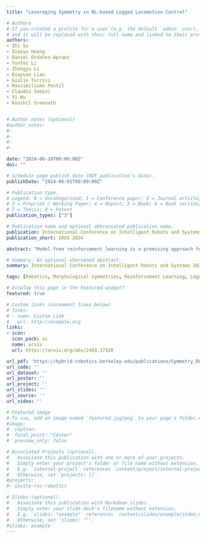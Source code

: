 ```yaml
---
title: "Leveraging Symmetry in RL-based Legged Locomotion Control"

# Authors
# If you created a profile for a user (e.g. the default `admin` user), write the username (folder name) here
# and it will be replaced with their full name and linked to their profile.
authors:
- Zhi Su
- Xiaoyu Huang
- Daniel Ordoñez-Apraez
- Yunfei Li
- Zhongyu Li
- Qiayuan Liao
- Giulio Turrisi
- Massimiliano Pontil
- Claudio Semini
- Yi Wu
- Koushil Sreenath


# Author notes (optional)
#author_notes:
#-
#-
#-
#-

date: "2024-06-28T00:00:00Z"
doi: ""

# Schedule page publish date (NOT publication's date).
publishDate: "2024-06-01T00:00:00Z"

# Publication type.
# Legend: 0 = Uncategorized; 1 = Conference paper; 2 = Journal article;
# 3 = Preprint / Working Paper; 4 = Report; 5 = Book; 6 = Book section;
# 7 = Thesis; 8 = Patent
publication_types: ["3"]

# Publication name and optional abbreviated publication name.
publication: International Conference on Intelligent Robots and Systems 2024
publication_short: IROS 2024

abstract: "Model-free reinforcement learning is a promising approach for autonomously solving challenging robotics control problems, but faces exploration difficulty without information of the robot's kinematics and dynamics morphology. The under-exploration of multiple modalities with symmetric states leads to behaviors that are often unnatural and sub-optimal. This issue becomes particularly pronounced in the context of robotic systems with morphological symmetries, such as legged robots for which the resulting asymmetric and aperiodic behaviors compromise performance, robustness, and transferability to real hardware. To mitigate this challenge, we can leverage symmetry to guide and improve the exploration in policy learning via equivariance/invariance constraints. In this paper, we investigate the efficacy of two approaches to incorporate symmetry: modifying the network architectures to be strictly equivariant/invariant, and leveraging data augmentation to approximate equivariant/invariant actor-critics. We implement the methods on challenging loco-manipulation and bipedal locomotion tasks and compare with an unconstrained baseline. We find that the strictly equivariant policy consistently outperforms other methods in sample efficiency and task performance in simulation. In addition, symmetry-incorporated approaches exhibit better gait quality, higher robustness and can be deployed zero-shot in real-world experiments."

# Summary. An optional shortened abstract.
summary: International Conference on Intelligent Robots and Systems 2024 (IROS - 2024)

tags: [Robotics, Morphological symmetries, Reinforcement Learning, Legged robot, quadruped robot,  Deep learning]

# Display this page in the Featured widget?
featured: true

# Custom links (uncomment lines below)
# links:
# - name: Custom Link
#   url: http://example.org
links:
- icon:
  icon_pack: ai
  name: arxiv
  url: https://arxiv.org/abs/2403.17320

url_pdf: 'https://hybrid-robotics.berkeley.edu/publications/Symmetry_RL_LeggedLoco.pdf'
url_code: ''
url_dataset: ''
url_poster: ''
url_project: ''
url_slides: ''
url_source: ''
url_video: ''

# Featured image
# To use, add an image named `featured.jpg/png` to your page's folder.#
#image:
#  caption:
#  focal_point: "Center"
#  preview_only: false

# Associated Projects (optional).
#   Associate this publication with one or more of your projects.
#   Simply enter your project's folder or file name without extension.
#   E.g. `internal-project` references `content/project/internal-project/index.md`.
#   Otherwise, set `projects: []`.
#projects:
#- invite-ros-robotics

# Slides (optional).
#   Associate this publication with Markdown slides.
#   Simply enter your slide deck's filename without extension.
#   E.g. `slides: "example"` references `content/slides/example/index.md`.
#   Otherwise, set `slides: ""`.
#slides: example
---
```

